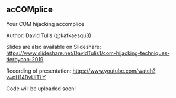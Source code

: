 ## acCOMplice
Your COM hijacking accomplice

Author: David Tulis (@kafkaesqu3)

Slides are also available on Slideshare: https://www.slideshare.net/DavidTulis1/com-hijacking-techniques-derbycon-2019

Recording of presentation: https://www.youtube.com/watch?v=pH14BvUiTLY

Code will be uploaded soon!